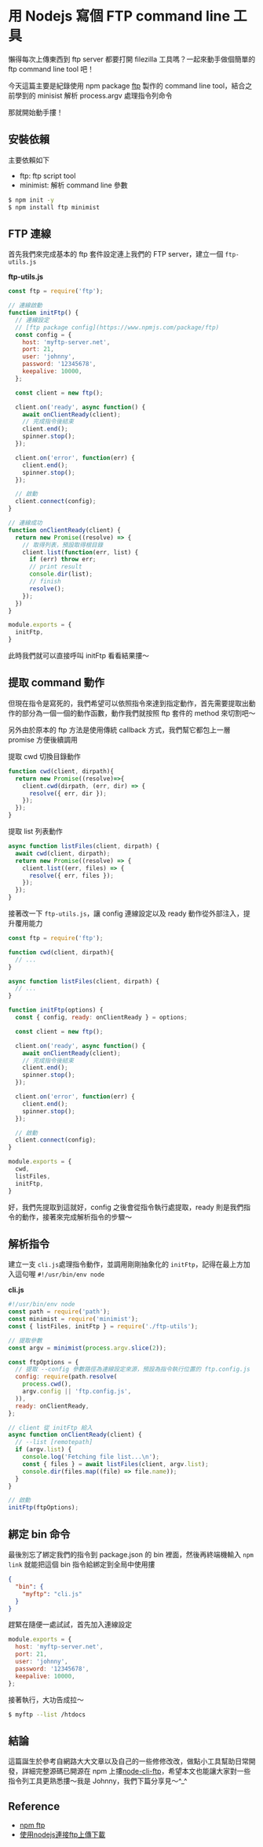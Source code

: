 # 用 Nodejs 寫個 FTP command line 工具

懶得每次上傳東西到 ftp server 都要打開 filezilla 工具嗎？一起來動手做個簡單的 ftp command line tool 吧！

今天這篇主要是紀錄使用 npm package [ftp](https://www.npmjs.com/package/ftp) 製作的 command line tool，結合之前學到的 minisist 解析 process.argv 處理指令列命令

那就開始動手摟！


## 安裝依賴

主要依賴如下
  - ftp: ftp script tool
  - minimist: 解析 command line 參數

```bash
$ npm init -y
$ npm install ftp minimist
```


## FTP 連線

首先我們來完成基本的 ftp 套件設定連上我們的 FTP server，建立一個 `ftp-utils.js`

**ftp-utils.js**
```js
const ftp = require('ftp');

// 連線啟動
function initFtp() {
  // 連線設定
  // [ftp package config](https://www.npmjs.com/package/ftp)
  const config = {
    host: 'myftp-server.net',
    port: 21,
    user: 'johnny',
    password: '12345678',
    keepalive: 10000,
  };

  const client = new ftp();

  client.on('ready', async function() {
    await onClientReady(client);
    // 完成指令後結束
    client.end();
    spinner.stop();
  });

  client.on('error', function(err) {
    client.end();
    spinner.stop();
  });

  // 啟動
  client.connect(config);
}

// 連線成功
function onClientReady(client) {
  return new Promise((resolve) => {
    // 取得列表，預設取得根目錄
    client.list(function(err, list) {
      if (err) throw err;
      // print result
      console.dir(list);
      // finish
      resolve();
    });
  })
}

module.exports = {
  initFtp,
}
```

此時我們就可以直接呼叫 initFtp 看看結果摟～


## 提取 command 動作

但現在指令是寫死的，我們希望可以依照指令來達到指定動作，首先需要提取出動作的部分為一個一個的動作函數，動作我們就按照 ftp 套件的 method 來切割吧～

另外由於原本的 ftp 方法是使用傳統 callback 方式，我們幫它都包上一層 promise 方便後續調用

提取 cwd 切換目錄動作
```js
function cwd(client, dirpath){
  return new Promise((resolve)=>{
    client.cwd(dirpath, (err, dir) => {
      resolve({ err, dir });
    });
  });
}
```

提取 list 列表動作
```js
async function listFiles(client, dirpath) {
  await cwd(client, dirpath);
  return new Promise((resolve) => {
    client.list((err, files) => {
      resolve({ err, files });
    });
  });
}
```

接著改一下 `ftp-utils.js`，讓 config 連線設定以及 ready 動作從外部注入，提升覆用能力

```js
const ftp = require('ftp');

function cwd(client, dirpath){
  // ...
}

async function listFiles(client, dirpath) {
  // ...
}

function initFtp(options) {
  const { config, ready: onClientReady } = options;

  const client = new ftp();

  client.on('ready', async function() {
    await onClientReady(client);
    // 完成指令後結束
    client.end();
    spinner.stop();
  });

  client.on('error', function(err) {
    client.end();
    spinner.stop();
  });

  // 啟動
  client.connect(config);
}

module.exports = {
  cwd,
  listFiles,
  initFtp,
}
```

好，我們先提取到這就好，config 之後會從指令執行處提取，ready 則是我們指令的動作，接著來完成解析指令的步驟～


## 解析指令

建立一支 `cli.js`處理指令動作，並調用剛剛抽象化的 `initFtp`，記得在最上方加入這句喔 `#!/usr/bin/env node`

**cli.js**
```js
#!/usr/bin/env node
const path = require('path');
const minimist = require('minimist');
const { listFiles, initFtp } = require('./ftp-utils');

// 提取參數
const argv = minimist(process.argv.slice(2));

const ftpOptions = {
  // 提取 --config 參數路徑為連線設定來源，預設為指令執行位置的 ftp.config.js
  config: require(path.resolve(
    process.cwd(),
    argv.config || 'ftp.config.js',
  )),
  ready: onClientReady,
};

// client 從 initFtp 給入
async function onClientReady(client) {
  // --list [remotepath]
  if (argv.list) {
    console.log('Fetching file list...\n');
    const { files } = await listFiles(client, argv.list);
    console.dir(files.map((file) => file.name));
  }
}

// 啟動
initFtp(ftpOptions);
```


## 綁定 bin 命令

最後別忘了綁定我們的指令到 package.json 的 bin 裡面，然後再終端機輸入 `npm link` 就能把這個 bin 指令給綁定到全局中使用摟

```json
{
  "bin": {
    "myftp": "cli.js"
  }
}
```

趕緊在隨便一處試試，首先加入連線設定

```js
module.exports = {
  host: 'myftp-server.net',
  port: 21,
  user: 'johnny',
  password: '12345678',
  keepalive: 10000,
};
```

接著執行，大功告成拉～

```bash
$ myftp --list /htdocs
```


## 結論

這篇誕生於參考自網路大大文章以及自己的一些修修改改，做點小工具幫助日常開發，詳細完整源碼已開源在 npm 上摟[node-cli-ftp](https://www.npmjs.com/package/node-ftp-cli)，希望本文也能讓大家對一些指令列工具更熟悉摟～我是 Johnny，我們下篇分享見～^_^



## Reference
  - [npm ftp](https://www.npmjs.com/package/ftp)
  - [使用nodejs連接ftp上傳下載](https://juejin.cn/post/6844903907001368583)
